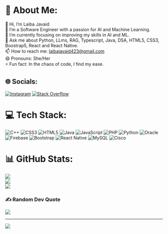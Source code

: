 # 💫 About Me:
👋 Hi, I’m Laiba Javaid<br>👀 I’m a Software Engineer with a passion for AI and Machine Learning.<br>🌱 I’m currently focusing on improving my skills in AI and ML.<br>💬 Ask me about Python, LLms, RAG, Typescript, Java, DSA, HTML5, CSS3, Boostrap5, React and React Native.<br>📫 How to reach me: laibajavaid423@gmail.com<br>😄 Pronouns: She/Her<br>⚡ Fun fact: In the chaos of code, I find my ease.


## 🌐 Socials:
[![Instagram](https://img.shields.io/badge/Instagram-%23E4405F.svg?logo=Instagram&logoColor=white)](https://instagram.com/_developerdiaries) [![Stack Overflow](https://img.shields.io/badge/-Stackoverflow-FE7A16?logo=stack-overflow&logoColor=white)](https://stackoverflow.com/users/21995595) 

# 💻 Tech Stack:
![C++](https://img.shields.io/badge/c++-%2300599C.svg?style=for-the-badge&logo=c%2B%2B&logoColor=white) ![CSS3](https://img.shields.io/badge/css3-%231572B6.svg?style=for-the-badge&logo=css3&logoColor=white) ![HTML5](https://img.shields.io/badge/html5-%23E34F26.svg?style=for-the-badge&logo=html5&logoColor=white) ![Java](https://img.shields.io/badge/java-%23ED8B00.svg?style=for-the-badge&logo=openjdk&logoColor=white) ![JavaScript](https://img.shields.io/badge/javascript-%23323330.svg?style=for-the-badge&logo=javascript&logoColor=%23F7DF1E) ![PHP](https://img.shields.io/badge/php-%23777BB4.svg?style=for-the-badge&logo=php&logoColor=white) ![Python](https://img.shields.io/badge/python-3670A0?style=for-the-badge&logo=python&logoColor=ffdd54) ![Oracle](https://img.shields.io/badge/Oracle-F80000?style=for-the-badge&logo=oracle&logoColor=white) ![Firebase](https://img.shields.io/badge/firebase-%23039BE5.svg?style=for-the-badge&logo=firebase) ![Bootstrap](https://img.shields.io/badge/bootstrap-%238511FA.svg?style=for-the-badge&logo=bootstrap&logoColor=white) ![React Native](https://img.shields.io/badge/react_native-%2320232a.svg?style=for-the-badge&logo=react&logoColor=%2361DAFB) ![MySQL](https://img.shields.io/badge/mysql-%2300000f.svg?style=for-the-badge&logo=mysql&logoColor=white) ![Cisco](https://img.shields.io/badge/cisco-%23049fd9.svg?style=for-the-badge&logo=cisco&logoColor=black)
# 📊 GitHub Stats:
![](https://github-readme-stats.vercel.app/api?username=laiba-javaid&theme=highcontrast&hide_border=false&include_all_commits=false&count_private=false)<br/>
![](https://github-readme-streak-stats.herokuapp.com/?user=laiba-javaid&theme=highcontrast&hide_border=false)<br/>
![](https://github-readme-stats.vercel.app/api/top-langs/?username=laiba-javaid&theme=highcontrast&hide_border=false&include_all_commits=false&count_private=false&layout=compact)

### ✍️ Random Dev Quote
![](https://quotes-github-readme.vercel.app/api?type=horizontal&theme=radical)

---
[![](https://visitcount.itsvg.in/api?id=laiba-javaid&icon=0&color=0)](https://visitcount.itsvg.in)

<!-- Proudly created with GPRM ( https://gprm.itsvg.in ) -->
